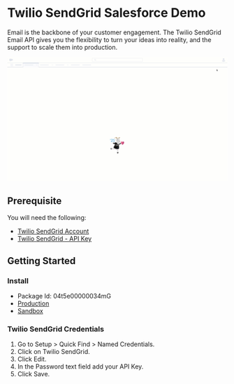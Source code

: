 # Twilio SendGrid Salesforce Demo

Email is the backbone of your customer engagement. The Twilio SendGrid Email API gives you the flexibility to turn your ideas into reality, and the support to scale them into production.

![](./assets/Twilio-SendGrid-Salesforce-Demo.gif)
## Prerequisite

You will need the following:

- [Twilio SendGrid Account](https://signup.sendgrid.com/)
- [Twilio SendGrid - API Key](https://docs.sendgrid.com/ui/account-and-settings/api-keys)

## Getting Started
### Install

- Package Id: 04t5e00000034mG
- [Production](https://login.salesforce.com/packaging/installPackage.apexp?p0=04t5e00000034mG)
- [Sandbox](https://test.salesforce.com/packaging/installPackage.apexp?p0=04t5e00000034mG)

### Twilio SendGrid Credentials

1. Go to Setup > Quick Find > Named Credentials.
2. Click on Twilio SendGrid.
3. Click Edit.
4. In the Password text field add your API Key.
5. Click Save.
